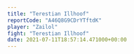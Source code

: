 ```yaml
---
title: "Terestian Illhoof"
reportCode: "A46Q8G9CDrYTftdK"
player: "Zailol"
fight: "Terestian Illhoof"
date: 2021-07-11T18:57:14.471000+00:00
---
```

